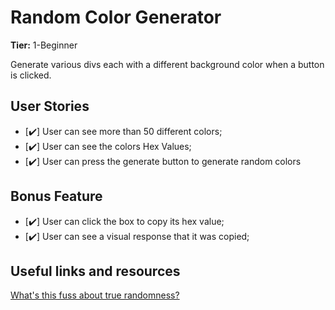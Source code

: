 # Random Color Generator

**Tier:** 1-Beginner

Generate various divs each with a different background color when a button is clicked.

## User Stories

-   [✔️] User can see more than 50 different colors;
-   [✔️] User can see the colors Hex Values;
-   [✔️] User can press the generate button to generate random colors

## Bonus Feature

-   [✔️] User can click the box to copy its hex value;
-   [✔️] User can see a visual response that it was copied;

## Useful links and resources

[What's this fuss about true randomness?](https://www.random.org/)

